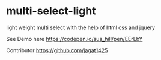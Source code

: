 # multi-select-light
light weight multi select with the help of html css and jquery

See Demo here https://codepen.io/sus_hill/pen/EErLbY

Contributor https://github.com/jagat1425
